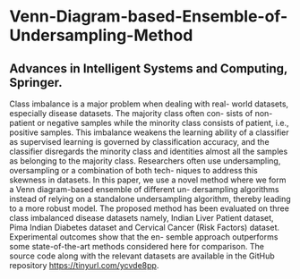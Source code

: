 # Venn-Diagram-based-Ensemble-of-Undersampling-Method
## Advances in Intelligent Systems and Computing, Springer. 

Class imbalance is a major problem when dealing with real-
world datasets, especially disease datasets. The majority class often con-
sists of non-patient or negative samples while the minority class consists
of patient, i.e., positive samples. This imbalance weakens the learning
ability of a classifier as supervised learning is governed by classification
accuracy, and the classifier disregards the minority class and identities
almost all the samples as belonging to the majority class. Researchers
often use undersampling, oversampling or a combination of both tech-
niques to address this skewness in datasets. In this paper, we use a novel
method where we form a Venn diagram-based ensemble of different un-
dersampling algorithms instead of relying on a standalone undersampling
algorithm, thereby leading to a more robust model. The proposed method
has been evaluated on three class imbalanced disease datasets namely,
Indian Liver Patient dataset, Pima Indian Diabetes dataset and Cervical
Cancer (Risk Factors) dataset. Experimental outcomes show that the en-
semble approach outperforms some state-of-the-art methods considered
here for comparison. The source code along with the relevant datasets
are available in the GitHub repository https://tinyurl.com/ycvde8pp.

